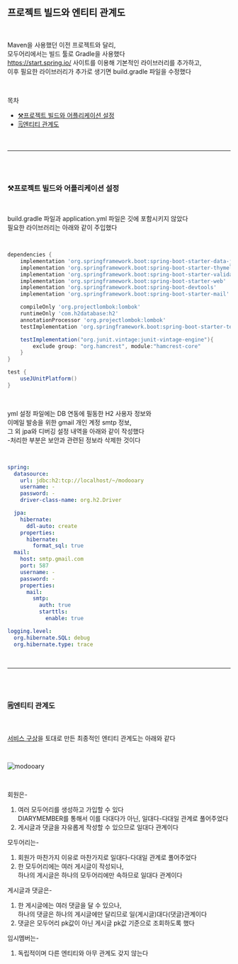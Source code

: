 ## 프로젝트 빌드와 엔티티 관계도  

<br/>

Maven을 사용했던 이전 프로젝트와 달리,  
모두어리에서는 빌드 툴로 Gradle을 사용했다  
https://start.spring.io/ 사이트를 이용해 기본적인 라이브러리를 추가하고,  
이후 필요한 라이브러리가 추가로 생기면 build.gradle 파일을 수정했다  

<br/>

목차
- [⚒️프로젝트 빌드와 어플리케이션 설정]()
- [🗒️엔티티 관계도]()

<br/>
<hr>
<br/><br/>

### ⚒️프로젝트 빌드와 어플리케이션 설정  

<br/>

build.gradle 파일과 application.yml 파일은 깃에 포함시키지 않았다  
필요한 라이브러리는 아래와 같이 주입했다  

<br/>

```gradle
dependencies {
	implementation 'org.springframework.boot:spring-boot-starter-data-jpa'
	implementation 'org.springframework.boot:spring-boot-starter-thymeleaf'
	implementation 'org.springframework.boot:spring-boot-starter-validation'
	implementation 'org.springframework.boot:spring-boot-starter-web'
	implementation 'org.springframework.boot:spring-boot-devtools'
	implementation 'org.springframework.boot:spring-boot-starter-mail'

	compileOnly 'org.projectlombok:lombok'
	runtimeOnly 'com.h2database:h2'
	annotationProcessor 'org.projectlombok:lombok'
	testImplementation 'org.springframework.boot:spring-boot-starter-test'

	testImplementation("org.junit.vintage:junit-vintage-engine"){
		exclude group: "org.hamcrest", module:"hamcrest-core"
	}
}

test {
	useJUnitPlatform()
}
```

<br/>

yml 설정 파일에는 DB 연동에 필동한 H2 사용자 정보와  
이메일 발송을 위한 gmail 개인 계정 smtp 정보,  
그 외 jpa와 디버깅 설정 내역을 아래와 같이 작성했다  
-처리한 부분은 보안과 관련된 정보라 삭제한 것이다  

<br/>

```yml
spring:
  datasource:
    url: jdbc:h2:tcp://localhost/~/modooary
    username: -
    password: -
    driver-class-name: org.h2.Driver

  jpa:
    hibernate:
      ddl-auto: create
    properties:
      hibernate:
        format_sql: true
  mail:
    host: smtp.gmail.com
    port: 587
    username: -
    password: -
    properties:
      mail:
        smtp:
          auth: true
          starttls:
            enable: true

logging.level:
  org.hibernate.SQL: debug
  org.hibernate.type: trace
```

<br/>
<hr>
<br/><br/>

### 🗒️엔티티 관계도  

<br/>

[서비스 구상](./개발과정/0.%20서비스%20구상과%20도메인%20설계.md)을 토대로 만든 최종적인 엔티티 관계도는 아래와 같다  

<br/> 

![modooary](https://user-images.githubusercontent.com/80666066/124775631-be334500-df79-11eb-84ca-9926eb6cbb5d.png)

<br/> 

회원은-
1. 여러 모두어리를 생성하고 가입할 수 있다 <br/>
   DIARYMEMBER를 통해서 이를 다대다가 아닌, 일대다-다대일 관계로 풀어주었다  
2. 게시글과 댓글을 자유롭게 작성할 수 있으므로 일대다 관계이다  

모두어리는-
1. 회원가 마찬가지 이유로 마찬가지로 일대다-다대일 관계로 풀어주었다  
2. 한 모두어리에는 여러 게시글이 작성되나, <br/>  하나의 게시글은 하나의 모두어리에만 속하므로 일대다 관계이다  

게시글과 댓글은-
1. 한 게시글에는 여러 댓글을 달 수 있으나, <br/>  하나의 댓글은 하나의 게시글에만 달리므로 일(게시글)대다(댓글)관계이다  
2. 댓글은 모두어리 pk값이 아닌 게시글 pk값 기준으로 조회하도록 했다  

임시멤버는-
1. 독립적이며 다른 엔티티와 아무 관계도 갖지 않는다  

<br/>




